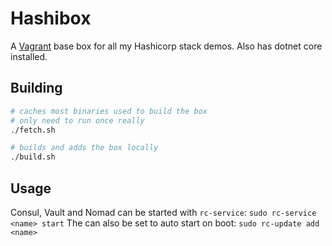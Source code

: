 # Hashibox

A [Vagrant](https://www.vagrantup.com) base box for all my Hashicorp stack demos.  Also has dotnet core installed.

## Building

```bash
# caches most binaries used to build the box
# only need to run once really
./fetch.sh

# builds and adds the box locally
./build.sh
```

## Usage

Consul, Vault and Nomad can be started with `rc-service`: `sudo rc-service <name> start`
The can also be set to auto start on boot: `sudo rc-update add <name>`
